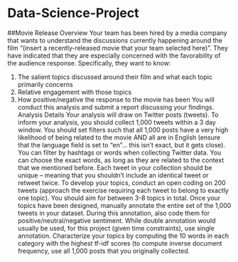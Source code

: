 # Data-Science-Project
##Movie Release
Overview
Your team has been hired by a media company that wants to understand the discussions currently happening around the film “(insert a recently-released movie that your team selected here)”. They have indicated that they are especially concerned with the favorability of the audience response. Specifically, they want to know:
1. The salient topics discussed around their film and what each topic primarily concerns
2. Relative engagement with those topics
3. How positive/negative the response to the movie has been
You will conduct this analysis and submit a report discussing your findings.
Analysis Details
Your analysis will draw on Twitter posts (tweets). To inform your analysis, you should collect 1,000 tweets within a 3 day window. You should set filters such that all 1,000 posts have a very high likelihood of being related to the movie AND all are in English (ensure that the language field is set to “en”... this isn’t exact, but it gets close). You can filter by hashtags or words when collecting Twitter data. You can choose the exact words, as long as they are related to the context that we mentioned before.
Each tweet in your collection should be unique – meaning that you shouldn’t include an identical tweet or retweet twice.
To develop your topics, conduct an open coding on 200 tweets (approach the exercise requiring each tweet to belong to exactly one topic). You should aim for between 3-8 topics in total.
Once your topics have been designed, manually annotate the entire set of the 1,000 tweets in your dataset. During this annotation, also code them for positive/neutral/negative sentiment. While double annotation would usually be used, for this project (given time constraints), use single annotation.
Characterize your topics by computing the 10 words in each category with the highest tf-idf scores (to compute inverse document frequency, use all 1,000 posts that you originally collected.
